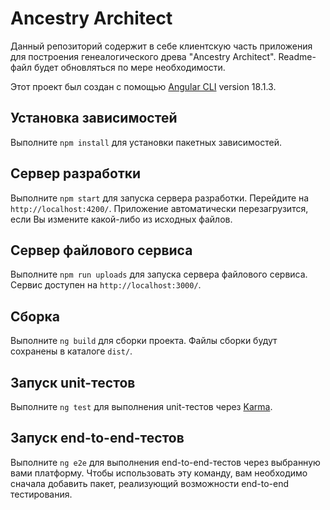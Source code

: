 # Ancestry Architect

Данный репозиторий содержит в себе клиентскую часть приложения для построения генеалогического древа "Ancestry Architect". Readme-файл будет обновляться по мере необходимости.

Этот проект был создан с помощью [Angular CLI](https://github.com/angular/angular-cli) version 18.1.3.

## Установка зависимостей

Выполните `npm install` для установки пакетных зависимостей.

## Сервер разработки

Выполните `npm start` для запуска сервера разработки. Перейдите на `http://localhost:4200/`. Приложение автоматически перезагрузится, если Вы измените какой-либо из исходных файлов.

## Сервер файлового сервиса

Выполните `npm run uploads` для запуска сервера файлового сервиса. Сервис доступен на `http://localhost:3000/`.

## Сборка

Выполните `ng build` для сборки проекта. Файлы сборки будут сохранены в каталоге `dist/`.

## Запуск unit-тестов

Выполните `ng test` для выполнения unit-тестов через [Karma](https://karma-runner.github.io).

## Запуск end-to-end-тестов

Выполните `ng e2e` для выполнения end-to-end-тестов через выбранную вами платформу. Чтобы использовать эту команду, вам необходимо сначала добавить пакет, реализующий возможности end-to-end тестирования.
